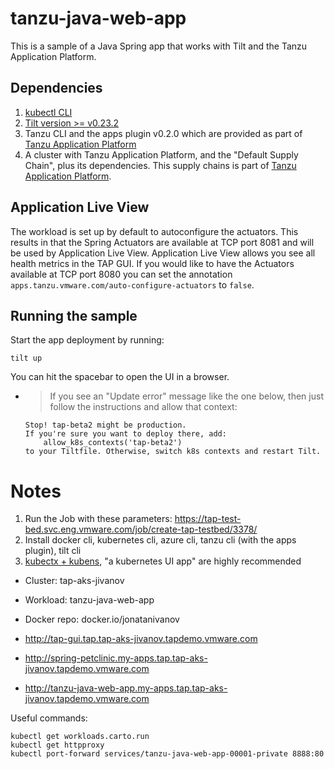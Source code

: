 # tanzu-java-web-app

This is a sample of a Java Spring app that works with Tilt and the Tanzu Application Platform.

## Dependencies
1. [kubectl CLI](https://kubernetes.io/docs/tasks/tools/)
2. [Tilt version >= v0.23.2](https://docs.tilt.dev/install.html)
3. Tanzu CLI and the apps plugin v0.2.0 which are provided as part of [Tanzu Application Platform](https://network.tanzu.vmware.com/products/tanzu-application-platform)
4. A cluster with Tanzu Application Platform, and the "Default Supply Chain", plus its dependencies. This supply chains is part of [Tanzu Application Platform](https://network.tanzu.vmware.com/products/tanzu-application-platform).

## Application Live View
The workload is set up by default to autoconfigure the actuators. This results in that the Spring Actuators are available at TCP port 8081 and will be used by Application Live View.
Application Live View allows you see all health metrics in the TAP GUI. If you would like to have the Actuators available at TCP port 8080 you can set the
annotation `apps.tanzu.vmware.com/auto-configure-actuators` to `false`.

## Running the sample

Start the app deployment by running:

```
tilt up
```

You can hit the spacebar to open the UI in a browser. 

- > If you see an "Update error" message like the one below, then just follow the instructions and allow that context:
    ```
    Stop! tap-beta2 might be production.
    If you're sure you want to deploy there, add:
        allow_k8s_contexts('tap-beta2')
    to your Tiltfile. Otherwise, switch k8s contexts and restart Tilt.
    ```

# Notes

1. Run the Job with these parameters: https://tap-test-bed.svc.eng.vmware.com/job/create-tap-testbed/3378/
2. Install docker cli, kubernetes cli, azure cli, tanzu cli (with the apps plugin), tilt cli
3. [kubectx + kubens](https://github.com/ahmetb/kubectx), "a kubernetes UI app" are highly recommended

- Cluster: tap-aks-jivanov
- Workload: tanzu-java-web-app
- Docker repo: docker.io/jonatanivanov

- http://tap-gui.tap.tap-aks-jivanov.tapdemo.vmware.com
- http://spring-petclinic.my-apps.tap.tap-aks-jivanov.tapdemo.vmware.com
- http://tanzu-java-web-app.my-apps.tap.tap-aks-jivanov.tapdemo.vmware.com

Useful commands:
```
kubectl get workloads.carto.run
kubectl get httpproxy
kubectl port-forward services/tanzu-java-web-app-00001-private 8888:80
```
